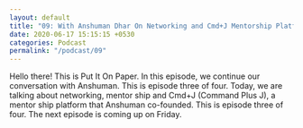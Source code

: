 ```yaml
---
layout: default
title: "09: With Anshuman Dhar On Networking and Cmd+J Mentorship Platform"
date: 2020-06-17 15:15:15 +0530
categories: Podcast
permalink: "/podcast/09"
---
```

Hello there! This is Put It On Paper. In this episode, we continue our conversation with Anshuman. This is episode three of four. Today, we are talking about networking, mentor ship and Cmd+J (Command Plus J), a mentor ship platform that Anshuman co-founded. This is episode three of four. The next episode is coming up on Friday.